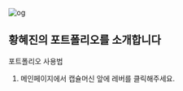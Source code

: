 ![og](https://github.com/BarbaraHwang/hyejin_hwang/assets/145205093/29e682cd-0975-4eb4-bcf0-51d71cfa0abd)

<h2>황혜진의 포트폴리오를 소개합니다</h2>

포트폴리오 사용법
1. 메인페이지에서 캡슐머신 앞에 레버를 클릭해주세요.

